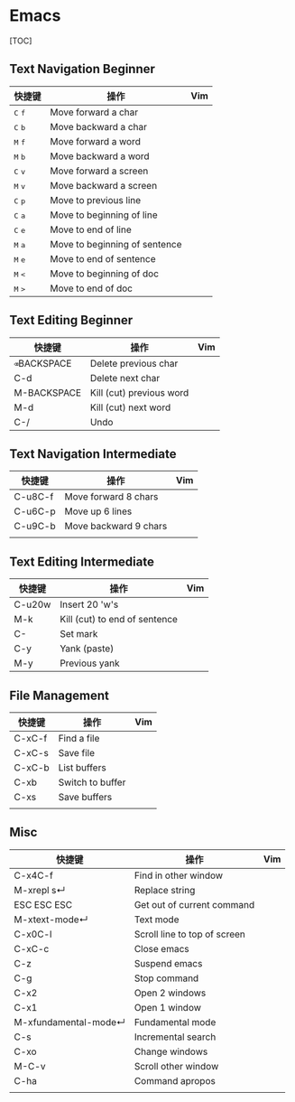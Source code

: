 # Emacs

[TOC]

## Text Navigation Beginner

| 快捷键 | 操作                          | Vim  |
| ------ | ----------------------------- | ---- |
| <kbd>C</kbd> <kbd>f</kbd>    | Move forward a char           |      |
| <kbd>C</kbd> <kbd>b</kbd>    | Move backward a char          |      |
| <kbd>M</kbd> <kbd>f</kbd>    | Move forward a word           |      |
| <kbd>M</kbd> <kbd>b</kbd>    | Move backward a word          |      |
| <kbd>C</kbd> <kbd>v</kbd>    | Move forward a screen         |      |
| <kbd>M</kbd> <kbd>v</kbd>    | Move backward a screen        |      |
| <kbd>C</kbd> <kbd>p</kbd>    | Move to previous line         |      |
| <kbd>C</kbd> <kbd>a</kbd>    | Move to beginning of line     |      |
| <kbd>C</kbd> <kbd>e</kbd>    | Move to end of line           |      |
| <kbd>M</kbd> <kbd>a</kbd>    | Move to beginning of sentence |      |
| <kbd>M</kbd> <kbd>e</kbd>    | Move to end of sentence       |      |
| <kbd>M</kbd> <kbd><</kbd>    | Move to beginning of doc      |      |
| <kbd>M</kbd> <kbd>></kbd>    | Move to end of doc            |      |

## Text Editing Beginner

| 快捷键                | 操作                     | Vim  |
| --------------------- | ------------------------ | ---- |
| <kbd>⌫</kbd>BACKSPACE | Delete previous char     |      |
| C-d                   | Delete next char         |      |
| M-BACKSPACE           | Kill (cut) previous word |      |
| M-d                   | Kill (cut) next word     |      |
| C-/                   | Undo                     |      |



## Text Navigation Intermediate

| 快捷键  | 操作                  | Vim  |
| ------- | --------------------- | ---- |
| C-u8C-f | Move forward 8 chars  |      |
| C-u6C-p | Move up 6 lines       |      |
| C-u9C-b | Move backward 9 chars |      |
|         |                       |      |



## Text Editing Intermediate

| 快捷键 | 操作                          | Vim  |
| ------ | ----------------------------- | ---- |
| C-u20w | Insert 20 'w's                |      |
| M-k    | Kill (cut) to end of sentence |      |
| C-     | Set mark                      |      |
| C-y    | Yank (paste)                  |      |
| M-y    | Previous yank                 |      |



## File Management

| 快捷键 | 操作             | Vim  |
| ------ | ---------------- | ---- |
| C-xC-f | Find a file      |      |
| C-xC-s | Save file        |      |
| C-xC-b | List buffers     |      |
| C-xb   | Switch to buffer |      |
| C-xs   | Save buffers     |      |
|        |                  |      |



## Misc

| 快捷键               | 操作                         | Vim  |
| -------------------- | ---------------------------- | ---- |
| C-x4C-f              | Find in other window         |      |
| M-xrepl s↵           | Replace string               |      |
| ESC ESC ESC          | Get out of current command   |      |
| M-xtext-mode↵        | Text mode                    |      |
| C-x0C-l              | Scroll line to top of screen |      |
| C-xC-c               | Close emacs                  |      |
| C-z                  | Suspend emacs                |      |
| C-g                  | Stop command                 |      |
| C-x2                 | Open 2 windows               |      |
| C-x1                 | Open 1 window                |      |
| M-xfundamental-mode↵ | Fundamental mode             |      |
| C-s                  | Incremental search           |      |
| C-xo                 | Change windows               |      |
| M-C-v                | Scroll other window          |      |
| C-ha                 | Command apropos              |      |
|                      |                              |      |


